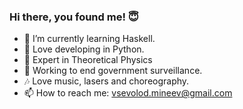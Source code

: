 ### Hi there, you found me! 😇
- 👾 I’m currently learning Haskell.
- 🐍 Love developing in Python.
- 🔭 Expert in Theoretical Physics
- 🧿 Working to end government surveillance.
- 🎶 Love music, lasers and choreography.
- 📫 How to reach me: vsevolod.mineev@gmail.com


<!--
**vsevolod-mineev/vsevolod-mineev** is a ✨ _special_ ✨ repository because its `README.md` (this file) appears on your GitHub profile.

Here are some ideas to get you started:

- 🔭 I’m currently working on ...
- 🌱 I’m currently learning ...
- 👯 I’m looking to collaborate on ...
- 🤔 I’m looking for help with ...
- 💬 Ask me about ...
- 📫 How to reach me: ...
- 😄 Pronouns: ...
- ⚡ Fun fact: ...
-->
